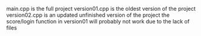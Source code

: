 main.cpp is the full project
version01.cpp is the oldest version of the project
version02.cpp is an updated unfinished version of the project
the score/login function in version01 will probably not work due to the lack of files

